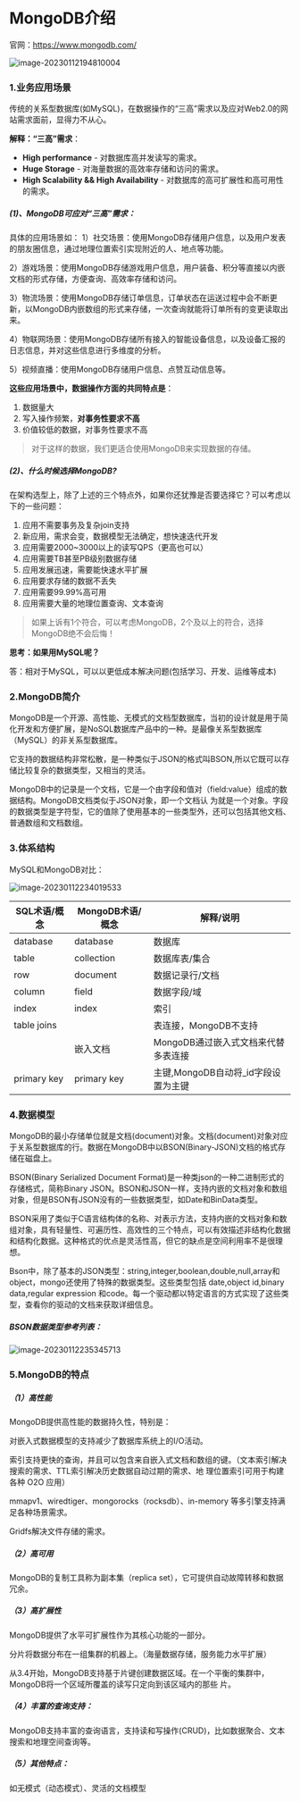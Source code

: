 # MongoDB介绍

官网：https://www.mongodb.com/

![image-20230112194810004](images/image-20230112194810004.png)

### 1.业务应用场景

传统的关系型数据库(如MySQL)，在数据操作的“三高”需求以及应对Web2.0的网站需求面前，显得力不从心。

**解释：“三高”需求**：

- **High performance** - 对数据库高并发读写的需求。
- **Huge Storage** - 对海量数据的高效率存储和访问的需求。
- **High Scalability && High Availability** - 对数据库的高可扩展性和高可用性的需求。

##### (1)、MongoDB可应对“三高”需求：

具体的应用场景如：
1）社交场景：使用MongoDB存储用户信息，以及用户发表的朋友圈信息，通过地理位置索引实现附近的人、地点等功能。

2）游戏场景：使用MongoDB存储游戏用户信息，用户装备、积分等直接以内嵌文档的形式存储，方便查询、高效率存储和访问。

3）物流场景：使用MongoDB存储订单信息，订单状态在运送过程中会不断更新，以MongoDB内嵌数组的形式来存储，一次查询就能将订单所有的变更读取出来。

4）物联网场景：使用MongoDB存储所有接入的智能设备信息，以及设备汇报的日志信息，并对这些信息进行多维度的分析。

5）视频直播：使用MongoDB存储用户信息、点赞互动信息等。

**这些应用场景中，数据操作方面的共同特点是**：

1. 数据量大
2. 写入操作频繁，**对事务性要求不高**
3. 价值较低的数据，对事务性要求不高

> 对于这样的数据，我们更适合使用MongoDB来实现数据的存储。

##### (2)、什么时候选择MongoDB?

在架构选型上，除了上述的三个特点外，如果你还犹豫是否要选择它？可以考虑以下的一些问题：

1. 应用不需要事务及复杂join支持
2. 新应用，需求会变，数据模型无法确定，想快速迭代开发
3. 应用需要2000~3000以上的读写QPS（更高也可以）
4. 应用需要TB甚至PB级别数据存储
5. 应用发展迅速，需要能快速水平扩展
6. 应用要求存储的数据不丢失
7. 应用需要99.99%高可用
8. 应用需要大量的地理位置查询、文本查询

> 如果上诉有1个符合，可以考虑MongoDB，2个及以上的符合，选择MongoDB绝不会后悔！

**思考：如果用MySQL呢？**

答：相对于MySQL，可以以更低成本解决问题(包括学习、开发、运维等成本)

### 2.MongoDB简介

MongoDB是一个开源、高性能、无模式的文档型数据库，当初的设计就是用于简化开发和方便扩展，是NoSQL数据库产品中的一种。是最像关系型数据库（MySQL）的非关系型数据库。

它支持的数据结构非常松散，是一种类似于JSON的格式叫BSON,所以它既可以存储比较复杂的数据类型，又相当的灵活。

MongoDB中的记录是一个文档，它是一个由字段和值对（field:value）组成的数据结构。MongoDB文档类似于JSON对象，即一个文档认 为就是一个对象。字段的数据类型是字符型，它的值除了使用基本的一些类型外，还可以包括其他文档、普通数组和文档数组。

### 3.体系结构

MySQL和MongoDB对比：

![image-20230112234019533](images/image-20230112234019533.png)

| SQL术语/概念 | MongoDB术语/概念 | 解释/说明                           |
| ------------ | ---------------- | ----------------------------------- |
| database     | database         | 数据库                              |
| table        | collection       | 数据库表/集合                       |
| row          | document         | 数据记录行/文档                     |
| column       | field            | 数据字段/域                         |
| index        | index            | 索引                                |
| table joins  |                  | 表连接，MongoDB不支持               |
|              | 嵌入文档         | MongoDB通过嵌入式文档来代替多表连接 |
| primary key  | primary key      | 主键,MongoDB自动将_id字段设置为主键 |

### 4.数据模型

MongoDB的最小存储单位就是文档(document)对象。文档(document)对象对应于关系型数据库的行。数据在MongoDB中以BSON(Binary-JSON)文档的格式存储在磁盘上。

BSON(Binary Serialized Document Format)是一种类json的一种二进制形式的存储格式，简称Binary JSON。BSON和JSON一样，支持内嵌的文档对象和数组对象，但是BSON有JSON没有的一些数据类型，如Date和BinData类型。

BSON采用了类似于C语言结构体的名称、对表示方法，支持内嵌的文档对象和数组对象，具有轻量性、可遍历性、高效性的三个特点，可以有效描述非结构化数据和结构化数据。这种格式的优点是灵活性高，但它的缺点是空间利用率不是很理想。

Bson中，除了基本的JSON类型：string,integer,boolean,double,null,array和object，mongo还使用了特殊的数据类型。这些类型包括 date,object id,binary data,regular expression 和code。每一个驱动都以特定语言的方式实现了这些类型，查看你的驱动的文档来获取详细信息。

##### BSON数据类型参考列表：

![image-20230112235345713](images/image-20230112235345713.png)

### 5.MongoDB的特点

##### （1）高性能

MongoDB提供高性能的数据持久性，特别是：

对嵌入式数据模型的支持减少了数据库系统上的I/O活动。

索引支持更快的查询，并且可以包含来自嵌入式文档和数组的键。（文本索引解决搜索的需求、TTL索引解决历史数据自动过期的需求、地 理位置索引可用于构建各种 O2O 应用）

mmapv1、wiredtiger、mongorocks（rocksdb）、in-memory 等多引擎支持满足各种场景需求。

Gridfs解决文件存储的需求。

##### （2）高可用

MongoDB的复制工具称为副本集（replica set），它可提供自动故障转移和数据冗余。

##### （3）高扩展性

MongoDB提供了水平可扩展性作为其核心功能的一部分。

分片将数据分布在一组集群的机器上。（海量数据存储，服务能力水平扩展）

从3.4开始，MongoDB支持基于片键创建数据区域。在一个平衡的集群中，MongoDB将一个区域所覆盖的读写只定向到该区域内的那些 片。

##### （4）丰富的查询支持：

MongoDB支持丰富的查询语言，支持读和写操作(CRUD)，比如数据聚合、文本搜索和地理空间查询等。

##### （5）其他特点：

如无模式（动态模式）、灵活的文档模型